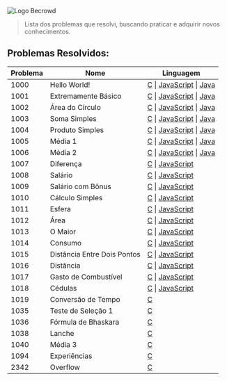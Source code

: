 ![Logo Becrowd](https://repository-images.githubusercontent.com/452657937/1132479a-b4e2-476a-93c6-dc0fcabab6d6)
> Lista dos problemas que resolvi, buscando praticar e adquirir novos conhecimentos.

## Problemas Resolvidos:
| Problema | Nome | Linguagem |
| ----------- | ----------- | ----------- |
| 1000 | Hello World! | [C](https://github.com/torchelsen/meus-estudos/blob/main/beecrowd/C/1000.c) \| [JavaScript](https://github.com/torchelsen/meus-estudos/blob/main/beecrowd/JavaScript/1000.js) \| [Java](https://github.com/torchelsen/meus-estudos/blob/main/beecrowd/Java/Bee1000.java)
| 1001 | Extremamente Básico | [C](https://github.com/torchelsen/meus-estudos/blob/main/beecrowd/C/1001.c) \| [JavaScript](https://github.com/torchelsen/meus-estudos/blob/main/beecrowd/JavaScript/1001.js) \| [Java](https://github.com/torchelsen/meus-estudos/blob/main/beecrowd/Java/Bee1001.java)
| 1002 | Área do Círculo | [C](https://github.com/torchelsen/meus-estudos/blob/main/beecrowd/C/1002.c) \| [JavaScript](https://github.com/torchelsen/meus-estudos/blob/main/beecrowd/JavaScript/1002.js) \| [Java](https://github.com/torchelsen/meus-estudos/blob/main/beecrowd/Java/Bee1002.java)
| 1003 | Soma Simples | [C](https://github.com/torchelsen/meus-estudos/blob/main/beecrowd/C/1003.c) \| [JavaScript](https://github.com/torchelsen/meus-estudos/blob/main/beecrowd/JavaScript/1003.js) \| [Java](https://github.com/torchelsen/meus-estudos/blob/main/beecrowd/Java/Bee1003.java)
| 1004 | Produto Simples | [C](https://github.com/torchelsen/meus-estudos/blob/main/beecrowd/C/1004.c) \| [JavaScript](https://github.com/torchelsen/meus-estudos/blob/main/beecrowd/JavaScript/1004.js) \| [Java](https://github.com/torchelsen/meus-estudos/blob/main/beecrowd/Java/Bee1004.java)
| 1005 | Média 1 | [C](https://github.com/torchelsen/meus-estudos/blob/main/beecrowd/C/1005.c) \| [JavaScript](https://github.com/torchelsen/meus-estudos/blob/main/beecrowd/JavaScript/1005.js) \| [Java](https://github.com/torchelsen/meus-estudos/blob/main/beecrowd/Java/Bee1005.java)
| 1006 | Média 2 | [C](https://github.com/torchelsen/meus-estudos/blob/main/beecrowd/C/1006.c) \| [JavaScript](https://github.com/torchelsen/meus-estudos/blob/main/beecrowd/JavaScript/1006.js) \| [Java](https://github.com/torchelsen/meus-estudos/blob/main/beecrowd/Java/Bee1006.java)
| 1007 | Diferença | [C](https://github.com/torchelsen/meus-estudos/blob/main/beecrowd/C/1007.c) \| [JavaScript](https://github.com/torchelsen/meus-estudos/blob/main/beecrowd/JavaScript/1007.js)
| 1008 | Salário | [C](https://github.com/torchelsen/meus-estudos/blob/main/beecrowd/C/1008.c) \| [JavaScript](https://github.com/torchelsen/meus-estudos/blob/main/beecrowd/JavaScript/1008.js)
| 1009 | Salário com Bônus | [C](https://github.com/torchelsen/meus-estudos/blob/main/beecrowd/C/1009.c) \| [JavaScript](https://github.com/torchelsen/meus-estudos/blob/main/beecrowd/JavaScript/1009.js)
| 1010 | Cálculo Simples | [C](https://github.com/torchelsen/meus-estudos/blob/main/beecrowd/C/1010.c) \| [JavaScript](https://github.com/torchelsen/meus-estudos/blob/main/beecrowd/JavaScript/1010.js)
| 1011 | Esfera | [C](https://github.com/torchelsen/meus-estudos/blob/main/beecrowd/C/1011.c) \| [JavaScript](https://github.com/torchelsen/meus-estudos/blob/main/beecrowd/JavaScript/1011.js)
| 1012 | Área | [C](https://github.com/torchelsen/meus-estudos/blob/main/beecrowd/C/1012.c) \| [JavaScript](https://github.com/torchelsen/meus-estudos/blob/main/beecrowd/JavaScript/1012.js)
| 1013 | O Maior | [C](https://github.com/torchelsen/meus-estudos/blob/main/beecrowd/C/1013.c) \| [JavaScript](https://github.com/torchelsen/meus-estudos/blob/main/beecrowd/JavaScript/1013.js)
| 1014 | Consumo | [C](https://github.com/torchelsen/meus-estudos/blob/main/beecrowd/C/1014.c) \| [JavaScript](https://github.com/torchelsen/meus-estudos/blob/main/beecrowd/JavaScript/1014.js)
| 1015 | Distância Entre Dois Pontos | [C](https://github.com/torchelsen/meus-estudos/blob/main/beecrowd/C/1015.c) \| [JavaScript](https://github.com/torchelsen/meus-estudos/blob/main/beecrowd/JavaScript/1015.js)
| 1016 | Distância | [C](https://github.com/torchelsen/meus-estudos/blob/main/beecrowd/C/1016.c) \| [JavaScript](https://github.com/torchelsen/meus-estudos/blob/main/beecrowd/JavaScript/1016.js)
| 1017 | Gasto de Combustível | [C](https://github.com/torchelsen/meus-estudos/blob/main/beecrowd/C/1017.c) \| [JavaScript](https://github.com/torchelsen/meus-estudos/blob/main/beecrowd/JavaScript/1017.js)
| 1018 | Cédulas | [C](https://github.com/torchelsen/meus-estudos/blob/main/beecrowd/C/1018.c) \| [JavaScript](https://github.com/torchelsen/meus-estudos/blob/main/beecrowd/JavaScript/1018.js)
| 1019 | Conversão de Tempo | [C](https://github.com/torchelsen/meus-estudos/blob/main/beecrowd/C/1019.c)
| 1035 | Teste de Seleção 1 | [C](https://github.com/torchelsen/meus-estudos/blob/main/beecrowd/C/1035.c)
| 1036 | Fórmula de Bhaskara | [C](https://github.com/torchelsen/meus-estudos/blob/main/beecrowd/C/1036.c)
| 1038 | Lanche | [C](https://github.com/torchelsen/meus-estudos/blob/main/beecrowd/C/1038.c)
| 1040 | Média 3 | [C](https://github.com/torchelsen/meus-estudos/blob/main/beecrowd/C/1040.c)
| 1094 | Experiências | [C](https://github.com/torchelsen/meus-estudos/blob/main/beecrowd/C/1094.c)
| 2342 | Overflow | [C](https://github.com/torchelsen/meus-estudos/blob/main/beecrowd/C/2342.c)
